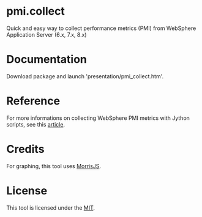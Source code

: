 # pmi.collect
Quick and easy way to collect performance metrics (PMI) from WebSphere Application Server (6.x, 7.x, 8.x)

# Documentation
Download package and launch 'presentation/pmi_collect.htm'.

# Reference
For more informations on collecting WebSphere PMI metrics with Jython scripts, see this [article](http://www.ibm.com/developerworks/websphere/techjournal/1112_guillemenot/1112_guillemenot.html).

# Credits
For graphing, this tool uses [MorrisJS](http://morrisjs.github.io/morris.js/).

# License
This tool is licensed under the [MIT](LICENSE).

